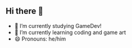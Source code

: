 ## Hi there 👋

- 🔭 I’m currently studying GameDev!
- 🌱 I’m currently learning coding and game art
- 😄 Pronouns: he/him
